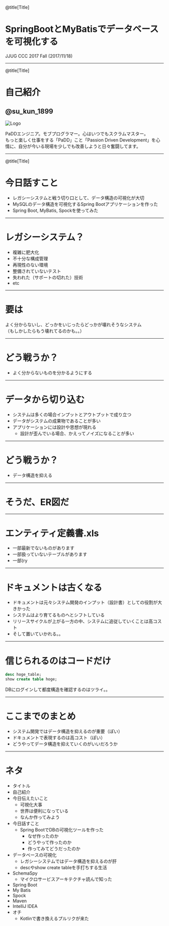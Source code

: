 @title[Title]
# SpringBootとMyBatisでデータベースを可視化する

JJUG CCC 2017 Fall (2017/11/18)

---

@title[Title]

# 自己紹介

## @su_kun_1899

![Logo](https://pbs.twimg.com/profile_images/751787309322821633/BqUIbey1_400x400.jpg)

PaDDエンジニア。モブプログラマー。心はいつでもスクラムマスター。  
もっと楽しく仕事をする「PaDD」こと「Passion Driven Development」を心情に、自分が今いる現場を少しでも改善しようと日々奮闘してます。

---

@title[Title]
# 今日話すこと

- レガシーシステムと戦う切り口として、データ構造の可視化が大切
- MySQLのデータ構造を可視化するSpring Bootアプリケーションを作った
- Spring Boot, MyBatis, Spockを使ってみた

---

# レガシーシステム？

- 複雑に肥大化
- 不十分な構成管理
- 再現性のない環境
- 整備されていないテスト
- 失われた（サポートの切れた）技術
- etc

---

# 要は

よく分からないし、どっかをいじったらどっかが壊れそうなシステム  
（もしかしたらもう壊れてるのかも。。）

---

# どう戦うか？

- よく分からないものを分かるようにする

---

# データから切り込む

- システムは多くの場合インプットとアウトプットで成り立つ
- データがシステムの成果物であることが多い
- アプリケーションには設計や思想が現れる
  - 設計が歪んでいる場合、かえってノイズになることが多い

---

# どう戦うか？

- データ構造を抑える

---

# そうだ、ER図だ

---

# エンティティ定義書.xls

- 一部最新でないものがあります
- 一部扱っていないテーブルがあります
- 一部(ry

---

# ドキュメントは古くなる

- ドキュメントは元々システム開発のインプット（設計書）としての役割が大きかった
- システムはより育てるものへとシフトしている
- リリースサイクルが上がる一方の中、システムに追従していくことは高コスト
- そして置いていかれる。。

---

# 信じられるのはコードだけ

```sql
desc hoge_table;
show create table hoge;
```

DBにログインして都度構造を確認するのはツライ。。

---

# ここまでのまとめ

- システム開発ではデータ構造を抑えるのが重要（ぽい）
- ドキュメントで表現するのは高コスト（ぽい）
- どうやってデータ構造を抑えていくのがいいだろうか

---


# ネタ

- タイトル
- 自己紹介
- 今日伝えたいこと
  - 可視化大事
  - 世界は便利になっている
  - なんか作ってみよう
- 今日話すこと
  - Spring BootでDBの可視化ツールを作った
    - なぜ作ったのか
    - どうやって作ったのか
    - 作ってみてどうだったのか
- データベースの可視化
  - レガシーシステムではデータ構造を抑えるのが肝
  - descやshow create tableを手打ちする生活
- SchemaSpy
  - マイクロサービスアーキテクチャ読んで知った
- Spring Boot
- My Batis
- Spock
- Maven
- IntelliJ IDEA
- オチ
  - Kotlinで書き換えるプルリクが来た
